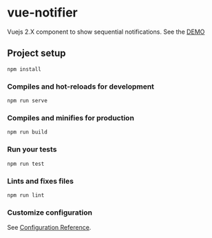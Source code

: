 # vue-notifier

Vuejs 2.X component to show sequential notifications.
See the [DEMO](https://codepen.io/vncnz/pen/yGvbJE)

## Project setup
```
npm install
```

### Compiles and hot-reloads for development
```
npm run serve
```

### Compiles and minifies for production
```
npm run build
```

### Run your tests
```
npm run test
```

### Lints and fixes files
```
npm run lint
```

### Customize configuration
See [Configuration Reference](https://cli.vuejs.org/config/).
